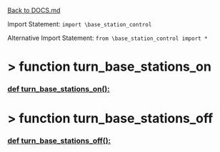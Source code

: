 [Back to DOCS.md](DOCS.md)

Import Statement: `import \base_station_control`

Alternative Import Statement: `from \base_station_control import *`

# >  function turn_base_stations_on #

### [def turn_base_stations_on():](./../\base_station_control.py#L76) 

# >  function turn_base_stations_off #

### [def turn_base_stations_off():](./../\base_station_control.py#L81) 

